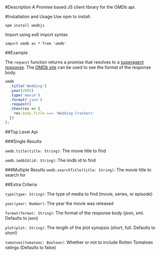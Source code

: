 #Description
A Promise based JS client library for the OMDb api.

#Installation and Usage
Use npm to install:

```npm install omdbjs```


Import using es6 import syntax

```import omdb as * from 'omdb'```

##Example

The ```request``` function returns a promise that resolves to a [superagent response](http://visionmedia.github.io/superagent/#response-properties).  The [OMDb site](http://www.omdbapi.com/) can be used to see the format of the response body.
```javascript
omdb
  .title('Wedding')
  .year(2005)
  .type('movie')
  .format('json')
  .request()
  .then(res => {
    res.body.Title === 'Wedding Crashers'
  })
);
```

##Top Level Api

###Single Results

```omdb.title(title: String)```: The movie title to find

```omdb.imdbId(id: String)```: The imdb id to find

###Multiple Results
```omdb.searchTitle(title: String)```: The movie title to search for

##Extra Criteria

```type(type: String)```: The type of media to find (movie, series, or episode)

```year(year: Number)```: The year the movie was released

```format(format: String)```: The format of the response body (json, xml.  Defaults to json)

```plot(plot: String)```: The length of the plot synopsis (short, full.  Defaults to short)

```tomatoes(tomatoes: Boolean)```: Whether or not to include Rotten Tomatoes ratings (Defaults to false)
